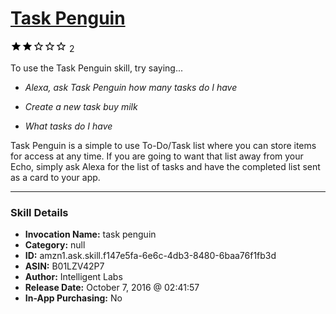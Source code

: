 # [Task Penguin](http://alexa.amazon.com/#skills/amzn1.ask.skill.f147e5fa-6e6c-4db3-8480-6baa76f1fb3d)
![2 stars](../../images/ic_star_black_18dp_1x.png)![2 stars](../../images/ic_star_black_18dp_1x.png)![2 stars](../../images/ic_star_border_black_18dp_1x.png)![2 stars](../../images/ic_star_border_black_18dp_1x.png)![2 stars](../../images/ic_star_border_black_18dp_1x.png) 2

To use the Task Penguin skill, try saying...

* *Alexa, ask Task Penguin how many tasks do I have*

* *Create a new task buy milk*

* *What tasks do I have*

Task Penguin is a simple to use To-Do/Task list where you can store items for access at any time. If you are going to want that list away from your Echo, simply ask Alexa for the list of tasks and have the completed list sent as a card to your app.

***

### Skill Details

* **Invocation Name:** task penguin
* **Category:** null
* **ID:** amzn1.ask.skill.f147e5fa-6e6c-4db3-8480-6baa76f1fb3d
* **ASIN:** B01LZV42P7
* **Author:** Intelligent Labs
* **Release Date:** October 7, 2016 @ 02:41:57
* **In-App Purchasing:** No
